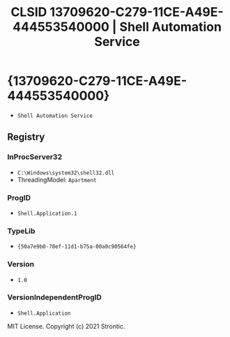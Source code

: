 ﻿---
title: "CLSID 13709620-C279-11CE-A49E-444553540000 | Shell Automation Service"
excerpt: What is COM-Object CLSID 13709620-C279-11CE-A49E-444553540000?
---

# {13709620-C279-11CE-A49E-444553540000}

* `Shell Automation Service`

## Registry


### InProcServer32

* `C:\Windows\system32\shell32.dll`
* ThreadingModel: `Apartment`

### ProgID

* `Shell.Application.1`

### TypeLib

* `{50a7e9b0-70ef-11d1-b75a-00a0c90564fe}`

### Version

* `1.0`

### VersionIndependentProgID

* `Shell.Application`

MIT License. Copyright (c) 2021 Strontic.


